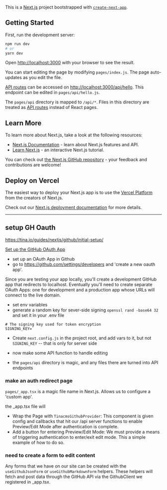 This is a [Next.js](https://nextjs.org/) project bootstrapped with [`create-next-app`](https://github.com/vercel/next.js/tree/canary/packages/create-next-app).

## Getting Started

First, run the development server:

```bash
npm run dev
# or
yarn dev
```

Open [http://localhost:3000](http://localhost:3000) with your browser to see the result.

You can start editing the page by modifying `pages/index.js`. The page auto-updates as you edit the file.

[API routes](https://nextjs.org/docs/api-routes/introduction) can be accessed on [http://localhost:3000/api/hello](http://localhost:3000/api/hello). This endpoint can be edited in `pages/api/hello.js`.

The `pages/api` directory is mapped to `/api/*`. Files in this directory are treated as [API routes](https://nextjs.org/docs/api-routes/introduction) instead of React pages.

## Learn More

To learn more about Next.js, take a look at the following resources:

- [Next.js Documentation](https://nextjs.org/docs) - learn about Next.js features and API.
- [Learn Next.js](https://nextjs.org/learn) - an interactive Next.js tutorial.

You can check out [the Next.js GitHub repository](https://github.com/vercel/next.js/) - your feedback and contributions are welcome!

## Deploy on Vercel

The easiest way to deploy your Next.js app is to use the [Vercel Platform](https://vercel.com/new?utm_medium=default-template&filter=next.js&utm_source=create-next-app&utm_campaign=create-next-app-readme) from the creators of Next.js.

Check out our [Next.js deployment documentation](https://nextjs.org/docs/deployment) for more details.


------------------------------------------

## setup GH Oauth

https://tina.io/guides/nextjs/github/initial-setup/


[Set up the GitHub OAuth App](https://tina.io/guides/nextjs/github/github-oauth-app/)

* set up an OAuth App in Github
* go to https://github.com/settings/developers and 'create a new oauth app'.

Since you are testing your app locally, you'll create a development GitHub app that redirects to localhost. Eventually you'll need to create separate OAuth Apps: one for development and a production app whose URLs will connect to the live domain.


* set env variables
* generate a random key for sever-side signing `openssl rand -base64 32`
  and set it in your .env file
```
# The signing key used for token encryption
SIGNING_KEY=`
```

* Create `next.config.js` in the project root, and add vars to it, but not `SIGNING_KEY` -- that is only for server side

* now make some API function to handle editing
* the `pages/api` directory is magic, and any files there are turned into API endpoints

### make an auth redirect page

`pages/_app.tsx` is a magic file name in Next.js. Allows us to configure a 'custom app'.


the _app.tsx file will

* Wrap the Page with `TinacmsGithubProvider`: This component is given config and callbacks that hit our /api server functions to enable Preview/Edit Mode after authentication is complete.
* Add a button for entering Preview/Edit Mode: We must provide a means of triggering authentication to enter/exit edit mode. This a simple example of how to do so.


### need to create a form to edit content

Any forms that we have on our site can be created with the `useGithubJsonForm` or `useGithubMarkdownForm` helpers. These helpers will fetch and post data through the GitHub API via the GithubClient we registered in _app.tsx.




